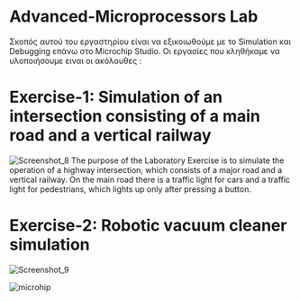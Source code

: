 # Advanced-Microprocessors Lab
Σκοπός αυτού του εργαστηρίου είναι να εξικοιωθούμε με το Simulation και Debugging επάνω στο Microchip Studio. Οι εργασίες που κληθήκαμε να υλοποιήσουμε ειναι οι ακόλουθες :  
# Exercise-1: Simulation of an intersection consisting of a main road and a vertical railway 
![Screenshot_8](https://github.com/user-attachments/assets/56af7783-9562-48a1-8980-c772936ed820)
The purpose of the Laboratory Exercise is to simulate the operation of a highway intersection, which consists of a major road and a vertical railway. On the main road there is a traffic light for cars and a traffic light for pedestrians, which lights up only after pressing a button.
# Exercise-2: Robotic vacuum cleaner simulation
![Screenshot_9](https://github.com/user-attachments/assets/c63e55a5-0440-4512-9efe-fda93ea9d192)



![microhip](https://github.com/user-attachments/assets/bd910535-af44-4eda-81cf-931e54adf88a)

